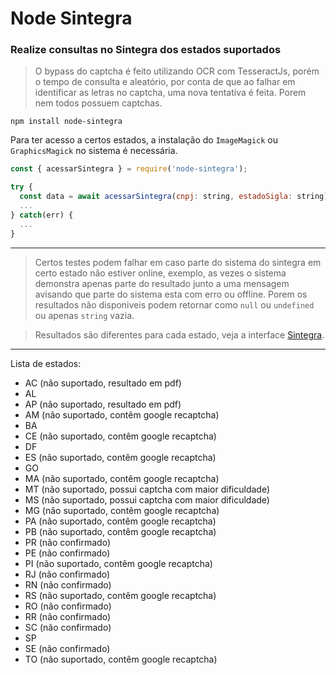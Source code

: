 # Node Sintegra

### Realize consultas no Sintegra dos estados suportados

> O bypass do captcha é feito utilizando OCR com TesseractJs, porém o tempo de consulta e aleatório, por conta de que ao falhar em identificar as letras no captcha, uma nova tentativa é feita. Porem nem todos possuem captchas.

```
npm install node-sintegra
```

Para ter acesso a certos estados, a instalação do `ImageMagick` ou `GraphicsMagick` no sistema é necessária.

```javascript
const { acessarSintegra } = require('node-sintegra');

try {
  const data = await acessarSintegra(cnpj: string, estadoSigla: string);
  ...
} catch(err) {
  ...
}
```

---

> Certos testes podem falhar em caso parte do sistema do sintegra em certo estado não estiver online, exemplo, as vezes o sistema demonstra apenas parte do resultado junto a uma mensagem avisando que parte do sistema esta com erro ou offline. Porem os resultados não disponiveis podem retornar como `null` ou `undefined` ou apenas `string` vazia.

> Resultados são diferentes para cada estado, veja a interface [Sintegra](https://github.com/dougg0k/node-sintegra/blob/master/src/sintegra/Sintegra.ts).

---

Lista de estados:

- AC (não suportado, resultado em pdf)
- AL
- AP (não suportado, resultado em pdf)
- AM (não suportado, contêm google recaptcha)
- BA
- CE (não suportado, contêm google recaptcha)
- DF
- ES (não suportado, contêm google recaptcha)
- GO
- MA (não suportado, contêm google recaptcha)
- MT (não suportado, possui captcha com maior dificuldade)
- MS (não suportado, possui captcha com maior dificuldade)
- MG (não suportado, contêm google recaptcha)
- PA (não suportado, contêm google recaptcha)
- PB (não suportado, contêm google recaptcha)
- PR (não confirmado)
- PE (não confirmado)
- PI (não suportado, contêm google recaptcha)
- RJ (não confirmado)
- RN (não confirmado)
- RS (não suportado, contêm google recaptcha)
- RO (não confirmado)
- RR (não confirmado)
- SC (não confirmado)
- SP
- SE (não confirmado)
- TO (não suportado, contêm google recaptcha)
